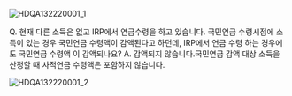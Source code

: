
![HDQA132220001_1](HDQA132220001_1.jpg)

Q. 현재 다른 소득은 없고 IRP에서 연금수령을 하고 있습니다. 국민연금 수령시점에 소득이 있는 경우 국민연금 수령액이 감액된다고 하던데, IRP에서 연금 수령 하는 경우에도 국민연금 수령액 이 감액되나요?
A. 감액되지 않습니다.국민연금 감액 대상 소득을 산정할 때 사적연금 수령액은 포함하지 않습니다.

![HDQA132220001_2](HDQA132220001_2.jpg)

